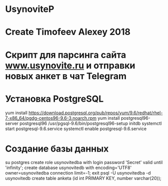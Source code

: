 # UsynoviteP
# Create Timofeev Alexey 2018
#
# Скрипт для парсинга сайта www.usynovite.ru и отправки новых анкет в чат Telegram
#

# Установка PostgreSQL
yum install https://download.postgresql.org/pub/repos/yum/9.6/redhat/rhel-7-x86_64/pgdg-centos96-9.6-3.noarch.rpm
yum install postgresql96-server postgresql96
/usr/pgsql-9.6/bin/postgresql96-setup initdb
systemctl start postgresql-9.6.service
systemctl enable postgresql-9.6.service

# Создание базы данных
su postgres
create role usynovitedba with login password 'Secret' valid until 'infinity';
create database usynovitedb with encoding='UTF8' owner=usynovitedba connection limit=-1;
exit
psql -U usynovitedba -d usynovitedb
create table anketa (id int PRIMARY KEY, number varchar(20));


